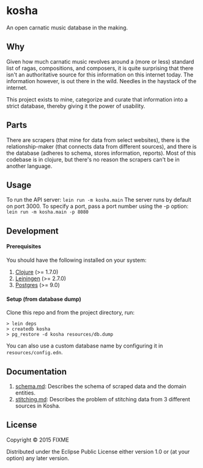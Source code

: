 # kosha

An open carnatic music database in the making.

## Why
Given how much carnatic music revolves around a (more or less) standard list of ragas, compositions, and composers, it is quite surprising that there isn't an authoritative source for this information on this internet today. The information however, is out there in the wild. Needles in the haystack of the internet.

This project exists to mine, categorize and curate that information into a strict database, thereby giving it the power of usability.

## Parts
There are scrapers (that mine for data from select websites), there is the relationship-maker (that connects data from different sources), and there is the database (adheres to schema, stores information, reports). Most of this codebase is in clojure, but there's no reason the scrapers can't be in another language.

## Usage

To run the API server:
`lein run -m kosha.main`
The server runs by default on port 3000. To specify a port, pass a port number using the -p option:
`lein run -m kosha.main -p 8080`

## Development

#### Prerequisites
You should have the following installed on your system:
1. [Clojure](https://clojure.org/guides/getting_started) (>= 1.7.0)
2. [Leiningen](https://leiningen.org/#install) (>= 2.7.0)
3. [Postgres](https://www.postgresql.org/download/) (>= 9.0)

#### Setup (from database dump)

Clone this repo and from the project directory, run:
```
> lein deps
> createdb kosha
> pg_restore -d kosha resources/db.dump
```
You can also use a custom database name by configuring it in `resources/config.edn`.

## Documentation
1. [schema.md](doc/schema.md): Describes the schema of scraped data and the domain entities.
2. [stitching.md](doc/stitching.md): Describes the problem of stitching data from 3 different sources in Kosha.

## License

Copyright © 2015 FIXME

Distributed under the Eclipse Public License either version 1.0 or (at
your option) any later version.
